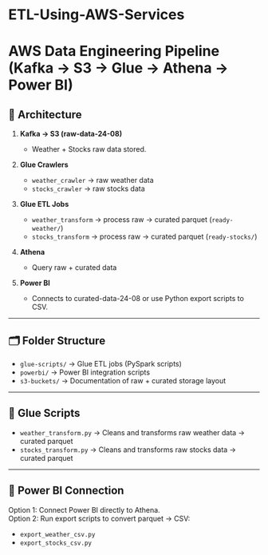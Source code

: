 # ETL-Using-AWS-Services

# AWS Data Engineering Pipeline (Kafka → S3 → Glue → Athena → Power BI)

## 🚀 Architecture
1. **Kafka → S3 (raw-data-24-08)**  
   - Weather + Stocks raw data stored.  

2. **Glue Crawlers**  
   - `weather_crawler` → raw weather data  
   - `stocks_crawler` → raw stocks data  

3. **Glue ETL Jobs**  
   - `weather_transform` → process raw → curated parquet (`ready-weather/`)  
   - `stocks_transform` → process raw → curated parquet (`ready-stocks/`)  

4. **Athena**  
   - Query raw + curated data  

5. **Power BI**  
   - Connects to curated-data-24-08 or use Python export scripts to CSV.  

---

## 🗂️ Folder Structure
- `glue-scripts/` → Glue ETL jobs (PySpark scripts)  
- `powerbi/` → Power BI integration scripts  
- `s3-buckets/` → Documentation of raw + curated storage layout  

---

## 🔧 Glue Scripts
- `weather_transform.py` → Cleans and transforms raw weather data → curated parquet  
- `stocks_transform.py` → Cleans and transforms raw stocks data → curated parquet  

---

## 🔗 Power BI Connection
Option 1: Connect Power BI directly to Athena.  
Option 2: Run export scripts to convert parquet → CSV:
- `export_weather_csv.py`  
- `export_stocks_csv.py`  
